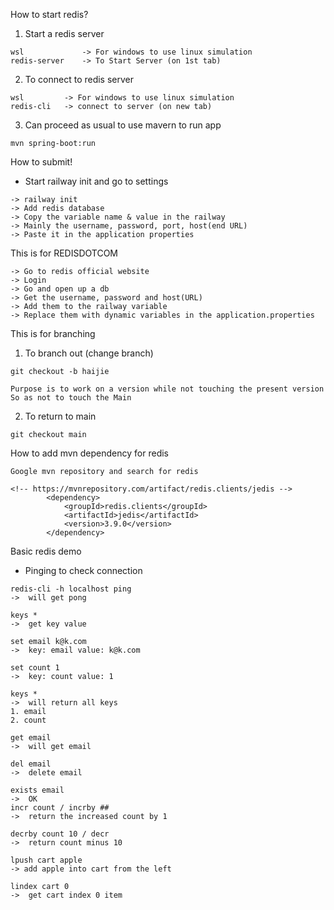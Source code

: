 How to start redis?
1. Start a redis server
```
wsl             -> For windows to use linux simulation
redis-server    -> To Start Server (on 1st tab)
```
2. To connect to redis server
```
wsl         -> For windows to use linux simulation
redis-cli   -> connect to server (on new tab)
```
3. Can proceed as usual to use mavern to run app
```
mvn spring-boot:run
```

How to submit!
* Start railway init and go to settings
```
-> railway init
-> Add redis database
-> Copy the variable name & value in the railway
-> Mainly the username, password, port, host(end URL)
-> Paste it in the application properties
```
This is for REDISDOTCOM
```
-> Go to redis official website 
-> Login
-> Go and open up a db
-> Get the username, password and host(URL)
-> Add them to the railway variable
-> Replace them with dynamic variables in the application.properties
```
This is for branching
1. To branch out (change branch)
```
git checkout -b haijie

Purpose is to work on a version while not touching the present version
So as not to touch the Main
```
2. To return to main
```
git checkout main
```
How to add mvn dependency for redis
```
Google mvn repository and search for redis

<!-- https://mvnrepository.com/artifact/redis.clients/jedis -->
		<dependency>
			<groupId>redis.clients</groupId>
			<artifactId>jedis</artifactId>
			<version>3.9.0</version>
		</dependency>
```
Basic redis demo
* Pinging to check connection
```
redis-cli -h localhost ping
->  will get pong

keys *
->  get key value

set email k@k.com
->  key: email value: k@k.com

set count 1
->  key: count value: 1

keys *
->  will return all keys
1. email
2. count

get email 
->  will get email

del email
->  delete email

exists email
->  OK
incr count / incrby ##
->  return the increased count by 1

decrby count 10 / decr
->  return count minus 10

lpush cart apple
-> add apple into cart from the left

lindex cart 0
->  get cart index 0 item
```
